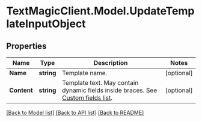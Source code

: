 # TextMagicClient.Model.UpdateTemplateInputObject
## Properties

Name | Type | Description | Notes
------------ | ------------- | ------------- | -------------
**Name** | **string** | Template name. | [optional] 
**Content** | **string** | Template text. May contain dynamic fields inside braces. See [Custom fields list](https://docs.textmagic.com/#tag/Templates/Custom-fields-list-(Merge-dynamic-fields)). | [optional] 

[[Back to Model list]](../README.md#documentation-for-models) [[Back to API list]](../README.md#documentation-for-api-endpoints) [[Back to README]](../README.md)

